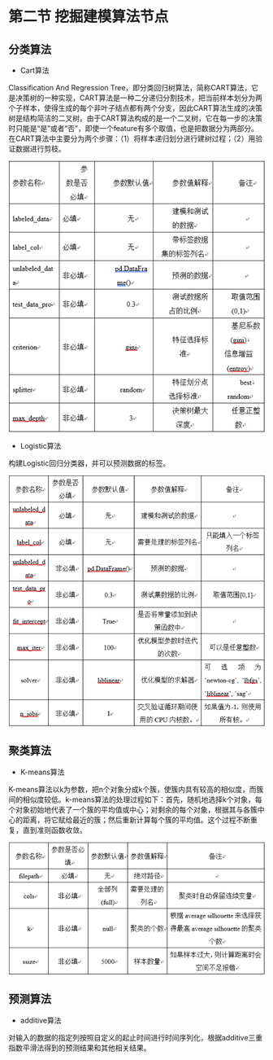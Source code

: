 # 第二节   挖掘建模算法节点

## 分类算法

* Cart算法

Classification And Regression Tree，即分类回归树算法，简称CART算法，它是决策树的一种实现，CART算法是一种二分递归分割技术，把当前样本划分为两个子样本，使得生成的每个非叶子结点都有两个分支，因此CART算法生成的决策树是结构简洁的二叉树。由于CART算法构成的是一个二叉树，它在每一步的决策时只能是“是”或者“否”，即使一个feature有多个取值，也是把数据分为两部分。在CART算法中主要分为两个步骤：（1）将样本递归划分进行建树过程；（2）用验证数据进行剪枝。

![](/assets/Cart算法.png)

* Logistic算法

构建Logistic回归分类器，并可以预测数据的标签。

![](/assets/Logistic算法.png)

## 聚类算法

* K-means算法

K-means算法以k为参数，把n个对象分成k个簇，使簇内具有较高的相似度，而簇间的相似度较低。k-means算法的处理过程如下：首先，随机地选择k个对象，每个对象初始地代表了一个簇的平均值或中心；对剩余的每个对象，根据其与各簇中心的距离，将它赋给最近的簇；然后重新计算每个簇的平均值。这个过程不断重复，直到准则函数收敛。

![](/assets/K-means算法.png)

## 预测算法

* additive算法

对输入的数据的指定列按照自定义的起止时间进行时间序列化，根据additive三重指数平滑法得到的预测结果和其他相关结果。



